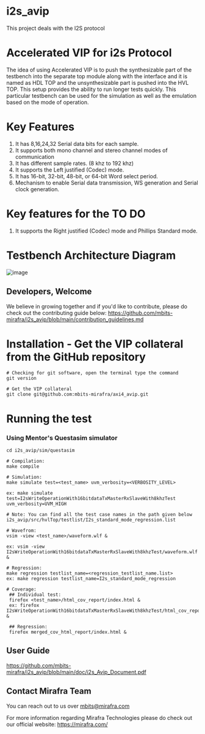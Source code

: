 # i2s_avip
This project deals with the I2S protocol

# Accelerated VIP for i2s Protocol
The idea of using Accelerated VIP is to push the synthesizable part of the testbench into the separate top module along with the interface and it is named as HDL TOP and the unsynthesizable part is pushed into the HVL TOP. This setup provides the ability to run longer tests quickly. This particular testbench can be used for the simulation as well as the emulation based on the mode of operation.

# Key Features
1. It has 8,16,24,32 Serial data bits for each sample. 
2. It supports both mono channel and stereo channel modes of communication  
3. It has different sample rates. (8 khz to 192 khz) 
4. It supports the Left justified (Codec) mode.  
5. It has 16-bit, 32-bit, 48-bit, or 64-bit Word select period. 
6. Mechanism to enable Serial data transmission, WS generation and Serial clock generation. 

# Key features for the TO DO 
1. It supports the Right justified (Codec) mode and Phillips Standard mode.  

   
# Testbench Architecture Diagram
![image](https://github.com/user-attachments/assets/f07bfa47-dbe6-4d85-9781-87ad1cf24df5)

## Developers, Welcome
We believe in growing together and if you'd like to contribute, please do check out the contributing guide below:
https://github.com/mbits-mirafra/i2s_avip/blob/main/contribution_guidelines.md
# Installation - Get the VIP collateral from the GitHub repository

```
# Checking for git software, open the terminal type the command
git version

# Get the VIP collateral
git clone git@github.com:mbits-mirafra/axi4_avip.git
```

# Running the test

### Using Mentor's Questasim simulator 

```
cd i2s_avip/sim/questasim

# Compilation:  
make compile

# Simulation:
make simulate test=<test_name> uvm_verbosity=<VERBOSITY_LEVEL>

ex: make simulate test=I2sWriteOperationWith16bitdataTxMasterRxSlaveWith8khzTest uvm_verbosity=UVM_HIGH

# Note: You can find all the test case names in the path given below   
i2s_avip/src/hvlTop/testlist/I2s_standard_mode_regression.list

# Wavefrom:  
vsim -view <test_name>/waveform.wlf &

ex: vsim -view I2sWriteOperationWith16bitdataTxMasterRxSlaveWith8khzTest/waveform.wlf &

# Regression:
make regression testlist_name=<regression_testlist_name.list>
ex: make regression testlist_name=I2s_standard_mode_regression

# Coverage: 
 ## Individual test:
 firefox <test_name>/html_cov_report/index.html &
 ex: firefox I2sWriteOperationWith16bitdataTxMasterRxSlaveWith8khzTest/html_cov_report/index.html &

 ## Regression:
 firefox merged_cov_html_report/index.html &

```
## User Guide  
https://github.com/mbits-mirafra/i2s_avip/blob/main/doc/i2s_Avip_Document.pdf

## Contact Mirafra Team
You can reach out to us over mbits@mirafra.com

For more information regarding Mirafra Technologies please do check out our official website:
https://mirafra.com/






